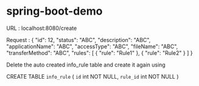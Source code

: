# spring-boot-demo

URL :  localhost:8080/create

Request : 
{
  "id": 12,
  "status": "ABC",
  "description": "ABC",
  "applicationName": "ABC",
  "accessType": "ABC",
  "fileName": "ABC",
  "transferMethod": "ABC",
  "rules": [
    {
      "rule": "Rule1"
    },
    {
      "rule": "Rule2"
    }
  ]
}


Delete the auto created info_rule table and create it again using 

CREATE TABLE `info_rule` (
  `id` int NOT NULL,
  `rule_id` int NOT NULL
) 


